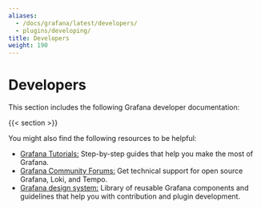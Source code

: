 ```yaml
---
aliases:
  - /docs/grafana/latest/developers/
  - plugins/developing/
title: Developers
weight: 190
---
```


# Developers

This section includes the following Grafana developer documentation:

{{< section >}}

You might also find the following resources to be helpful:

- [Grafana Tutorials:](https://grafana.com/tutorials/) Step-by-step guides that help you make the most of Grafana.
- [Grafana Community Forums:](https://community.grafana.com) Get technical support for open source Grafana, Loki, and Tempo.
- [Grafana design system:](https://developers.grafana.com) Library of reusable Grafana components and guidelines that help you with contribution and plugin development.
